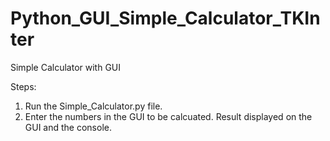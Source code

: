 # Python_GUI_Simple_Calculator_TKInter
Simple Calculator with GUI

Steps:
1) Run the Simple_Calculator.py file.
2) Enter the numbers in the GUI to be calcuated. Result displayed on the GUI and the console. 
